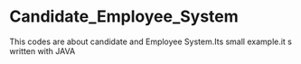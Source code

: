 # Candidate_Employee_System
This  codes are  about candidate and Employee System.Its small example.it s written with JAVA

